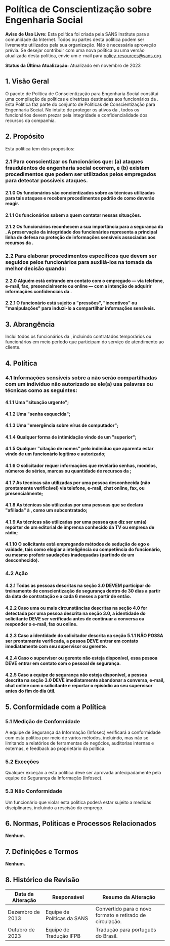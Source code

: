 # Política de Conscientização sobre Engenharia Social


**Aviso de Uso Livre:** Esta política foi criada pela SANS Institute para a comunidade da Internet. Todos ou partes desta política podem ser livremente utilizados pela sua organização. Não é necessária aprovação prévia. Se desejar contribuir com uma nova política ou uma versão atualizada desta política, envie um e-mail para policy-resources@sans.org.

**Status da Última Atualização:** Atualizado em novembro de 2023

## 1. Visão Geral

O pacote de Política de Conscientização para Engenharia Social constitui uma compilação de políticas e diretrizes destinadas aos funcionários da <Nome da Empresa>. Esta Política faz parte do conjunto de Políticas de Conscientização para Engenharia Social. No intuito de proteger os ativos da <Nome da Empresa>, todos os funcionários devem prezar pela integridade e confidencialidade dos recursos da companhia.  

## 2. Propósito

Esta política tem dois propósitos:

### 2.1 Para conscientizar os funcionários que: (a) ataques fraudulentos de engenharia social ocorrem, e (b) existem procedimentos que podem ser utilizados pelos empregados para detectar possíveis ataques. 

#### 2.1.0 Os funcionários são concientizados sobre as técnicas utilizadas para tais ataques e recebem procedimentos padrão de como deverão reagir.

#### 2.1.1 Os funcionários sabem a quem contatar nessas situações.

#### 2.1.2  Os funcionários reconhecem a sua importância para a segurança da <Nome da Empresa>. A preservação da integridade dos funcionários representa a principal linha de defesa na proteção de informações sensíveis associadas aos recursos da <Nome da Empresa>. 

### 2.2 Para elaborar procedimentos específicos que devem ser seguidos pelos funcionários para auxiliá-los na tomada da melhor decisão quando:  

#### 2.2.0 Alguém está entrando em contato com o empregado — via telefone, e-mail, fax, presencialmente ou online — com a intenção de adquirir informações confidenciais da <Nome da Empresa>.  

#### 2.2.1 O funcionário  está sujeito a "pressões", "incentivos" ou "manipulações" para induzi-lo a compartilhar informações sensíveis.

## 3. Abrangência

Inclui todos os funcionários da <Nome da Empresa>, incluindo contratados temporários ou funcionários em meio período que participam do serviço de atendimento ao cliente.

## 4. Política

### 4.1 Informações sensíveis sobre a <Nome da Empresa> não serão compartilhadas com um indivíduo não autorizado se ele(a) usa palavras ou técnicas como as seguintes:  

#### 4.1.1 Uma "situação urgente";   

#### 4.1.2 Uma "senha esquecida"; 

#### 4.1.3 Uma "emergência sobre vírus de computador";  

#### 4.1.4 Qualquer forma de intimidação vindo de um "superior"; 

#### 4.1.5 Qualquer "citação de nomes" pelo indivíduo que aparenta estar vindo de um funcionário legítimo e autorizado;  

#### 4.1.6 O solicitador requer informações que revelarão senhas, modelos, números de séries, marcas ou quantidade de recursos da <Nome da Empresa>;  

#### 4.1.7 As técnicas são utilizadas por uma pessoa desconhecida (não prontamente verificável) via telefone, e-mail, chat online, fax, ou presencialmente; 

#### 4.1.8 As técnicas são utilizadas por uma pessoas que se declara "afiliada" à <Nome da Empresa>, como um subcontratado; 

#### 4.1.9 As técnicas são utilizadas por uma pessoa que diz ser um(a) repórter de um editorial de imprensa conhecido da TV ou empresa de rádio; 

#### 4.1.10 O solicitante está empregando métodos de sedução de ego e vaidade, tais como elogiar a inteligência ou competência do funcionário, ou mesmo proferir saudações inadequadas (partindo de um desconhecido). 

### 4.2 Ação

#### 4.2.1 Todas as pessoas descritas na seção 3.0 DEVEM participar do treinamento de conscientização de segurança dentro de 30 dias a partir da data de contratação e a cada 6 meses a partir de então.

#### 4.2.2 Caso uma ou mais circunstâncias descritas na seção 4.0 for detectada por uma pessoa descrita na seção 3.0, a identidade do solicitante DEVE ser verificada antes de continuar a conversa ou responder o e-mail, fax ou online. 

#### 4.2.3 Caso a identidade do solicitador descrita na seção 5.1.1 NÃO POSSA ser prontamente verificada, a pessoa DEVE entrar em contato imediatamente com seu supervisor ou gerente. 

#### 4.2.4 Caso o supervisor ou gerente não esteja disponível, essa pessoa DEVE entrar em contato com o pessoal de segurança.

#### 4.2.5 Caso a equipe de segurança não esteja disponível, a pessoa descrita na seção 3.0  DEVE imediatamente abandonar a conversa, e-mail, chat online com o solicitante e reportar o episódio ao seu supervisor antes do fim do dia útil. 

## 5. Conformidade com a Política

### 5.1 Medição de Conformidade
A equipe de Segurança da Informação (Infosec) verificará a conformidade com esta política por meio de vários métodos, incluindo, mas não se limitando a relatórios de ferramentas de negócios, auditorias internas e externas, e feedback ao proprietário da política.

### 5.2 Exceções
Qualquer exceção a esta política deve ser aprovada antecipadamente pela equipe de Segurança da Informação (Infosec).

### 5.3 Não Conformidade
Um funcionário que violar esta política poderá estar sujeito a medidas disciplinares, incluindo a rescisão do emprego.

## 6. Normas, Políticas e Processos Relacionados

**Nenhum.**

## 7. Definições e Termos
**Nenhum.**

## 8. Histórico de Revisão

| Data da Alteração | Responsável | Resumo da Alteração |
|-------------------|------------|-----------------------|
| Dezembro de 2013 | Equipe de Políticas da SANS | Convertido para o novo formato e retirado de circulação.
Outubro de 2023 | Equipe de Tradução IFPB | Tradução para português do Brasil.

